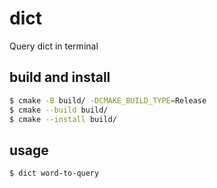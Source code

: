 # dict
Query dict in terminal

## build and install

```bash
$ cmake -B build/ -DCMAKE_BUILD_TYPE=Release
$ cmake --build build/
$ cmake --install build/
```

## usage

```bash
$ dict word-to-query
```
